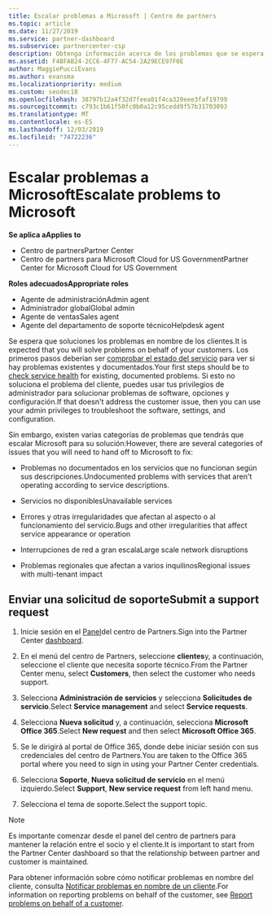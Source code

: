 ```yaml
---
title: Escalar problemas a Microsoft | Centro de partners
ms.topic: article
ms.date: 11/27/2019
ms.service: partner-dashboard
ms.subservice: partnercenter-csp
description: Obtenga información acerca de los problemas que se espera que los partners de Microsoft se solucionen por sí mismos para sus clientes y los problemas que pueden necesitar para remitirse a Microsoft.
ms.assetid: F4BFAB24-2CC6-4F77-AC54-2A29ECE97F0E
author: MaggiePucciEvans
ms.author: evansma
ms.localizationpriority: medium
ms.custom: seodec18
ms.openlocfilehash: 38797b12a4f32d7feea01f4ca320eee3faf19799
ms.sourcegitcommit: c793c1b61f50fc0b0a12c95cedd9f57b31703093
ms.translationtype: MT
ms.contentlocale: es-ES
ms.lasthandoff: 12/03/2019
ms.locfileid: "74722236"
---
```

# <a name="escalate-problems-to-microsoft"></a><span data-ttu-id="7d7bc-103">Escalar problemas a Microsoft</span><span class="sxs-lookup"><span data-stu-id="7d7bc-103">Escalate problems to Microsoft</span></span>

<span data-ttu-id="7d7bc-104">**Se aplica a**</span><span class="sxs-lookup"><span data-stu-id="7d7bc-104">**Applies to**</span></span>

- <span data-ttu-id="7d7bc-105">Centro de partners</span><span class="sxs-lookup"><span data-stu-id="7d7bc-105">Partner Center</span></span>
- <span data-ttu-id="7d7bc-106">Centro de partners para Microsoft Cloud for US Government</span><span class="sxs-lookup"><span data-stu-id="7d7bc-106">Partner Center for Microsoft Cloud for US Government</span></span>

<span data-ttu-id="7d7bc-107">**Roles adecuados**</span><span class="sxs-lookup"><span data-stu-id="7d7bc-107">**Appropriate roles**</span></span>

- <span data-ttu-id="7d7bc-108">Agente de administración</span><span class="sxs-lookup"><span data-stu-id="7d7bc-108">Admin agent</span></span>
- <span data-ttu-id="7d7bc-109">Administrador global</span><span class="sxs-lookup"><span data-stu-id="7d7bc-109">Global admin</span></span>
- <span data-ttu-id="7d7bc-110">Agente de ventas</span><span class="sxs-lookup"><span data-stu-id="7d7bc-110">Sales agent</span></span>
- <span data-ttu-id="7d7bc-111">Agente del departamento de soporte técnico</span><span class="sxs-lookup"><span data-stu-id="7d7bc-111">Helpdesk agent</span></span>

<span data-ttu-id="7d7bc-112">Se espera que soluciones los problemas en nombre de los clientes.</span><span class="sxs-lookup"><span data-stu-id="7d7bc-112">It is expected that you will solve problems on behalf of your customers.</span></span> <span data-ttu-id="7d7bc-113">Los primeros pasos deberían ser [comprobar el estado del servicio](check-service-health.md) para ver si hay problemas existentes y documentados.</span><span class="sxs-lookup"><span data-stu-id="7d7bc-113">Your first steps should be to [check service health](check-service-health.md) for existing, documented problems.</span></span> <span data-ttu-id="7d7bc-114">Si esto no soluciona el problema del cliente, puedes usar tus privilegios de administrador para solucionar problemas de software, opciones y configuración.</span><span class="sxs-lookup"><span data-stu-id="7d7bc-114">If that doesn't address the customer issue, then you can use your admin privileges to troubleshoot the software, settings, and configuration.</span></span>

<span data-ttu-id="7d7bc-115">Sin embargo, existen varias categorías de problemas que tendrás que escalar Microsoft para su solución:</span><span class="sxs-lookup"><span data-stu-id="7d7bc-115">However, there are several categories of issues that you will need to hand off to Microsoft to fix:</span></span>

- <span data-ttu-id="7d7bc-116">Problemas no documentados en los servicios que no funcionan según sus descripciones.</span><span class="sxs-lookup"><span data-stu-id="7d7bc-116">Undocumented problems with services that aren't operating according to service descriptions.</span></span>

- <span data-ttu-id="7d7bc-117">Servicios no disponibles</span><span class="sxs-lookup"><span data-stu-id="7d7bc-117">Unavailable services</span></span>

- <span data-ttu-id="7d7bc-118">Errores y otras irregularidades que afectan al aspecto o al funcionamiento del servicio.</span><span class="sxs-lookup"><span data-stu-id="7d7bc-118">Bugs and other irregularities that affect service appearance or operation</span></span>

- <span data-ttu-id="7d7bc-119">Interrupciones de red a gran escala</span><span class="sxs-lookup"><span data-stu-id="7d7bc-119">Large scale network disruptions</span></span>

- <span data-ttu-id="7d7bc-120">Problemas regionales que afectan a varios inquilinos</span><span class="sxs-lookup"><span data-stu-id="7d7bc-120">Regional issues with multi-tenant impact</span></span>

## <a name="submit-a-support-request"></a><span data-ttu-id="7d7bc-121">Enviar una solicitud de soporte</span><span class="sxs-lookup"><span data-stu-id="7d7bc-121">Submit a support request</span></span>

1. <span data-ttu-id="7d7bc-122">Inicie sesión en el [Panel](https://partner.microsoft.com/dashboard)del centro de Partners.</span><span class="sxs-lookup"><span data-stu-id="7d7bc-122">Sign into the Partner Center [dashboard](https://partner.microsoft.com/dashboard).</span></span>

2. <span data-ttu-id="7d7bc-123">En el menú del centro de Partners, seleccione **clientes**y, a continuación, seleccione el cliente que necesita soporte técnico.</span><span class="sxs-lookup"><span data-stu-id="7d7bc-123">From the Partner Center menu, select **Customers**, then select the customer who needs support.</span></span>

3. <span data-ttu-id="7d7bc-124">Selecciona **Administración de servicios** y selecciona **Solicitudes de servicio**.</span><span class="sxs-lookup"><span data-stu-id="7d7bc-124">Select **Service management** and select **Service requests**.</span></span>

4. <span data-ttu-id="7d7bc-125">Selecciona **Nueva solicitud** y, a continuación, selecciona **Microsoft Office 365**.</span><span class="sxs-lookup"><span data-stu-id="7d7bc-125">Select **New request** and then select **Microsoft Office 365**.</span></span>

5. <span data-ttu-id="7d7bc-126">Se le dirigirá al portal de Office 365, donde debe iniciar sesión con sus credenciales del centro de Partners.</span><span class="sxs-lookup"><span data-stu-id="7d7bc-126">You are taken to the Office 365 portal where you need to sign in using your Partner Center credentials.</span></span>

6. <span data-ttu-id="7d7bc-127">Selecciona **Soporte**, **Nueva solicitud de servicio** en el menú izquierdo.</span><span class="sxs-lookup"><span data-stu-id="7d7bc-127">Select **Support**, **New service request** from left hand menu.</span></span>

7. <span data-ttu-id="7d7bc-128">Selecciona el tema de soporte.</span><span class="sxs-lookup"><span data-stu-id="7d7bc-128">Select the support topic.</span></span>

>[!NOTE]
><span data-ttu-id="7d7bc-129">Es importante comenzar desde el panel del centro de partners para mantener la relación entre el socio y el cliente.</span><span class="sxs-lookup"><span data-stu-id="7d7bc-129">It is important to start from the Partner Center dashboard so that the relationship between partner and customer is maintained.</span></span> 


<span data-ttu-id="7d7bc-130">Para obtener información sobre cómo notificar problemas en nombre del cliente, consulta [Notificar problemas en nombre de un cliente](report-problems-on-behalf-of-a-customer.md).</span><span class="sxs-lookup"><span data-stu-id="7d7bc-130">For information on reporting problems on behalf of the customer, see [Report problems on behalf of a customer](report-problems-on-behalf-of-a-customer.md).</span></span>

 

 



